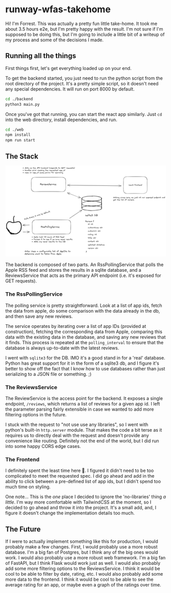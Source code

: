 # runway-wfas-takehome

Hi! I'm Forrest. This was actually a pretty fun little take-home. It took me about 3.5 hours e2e, but I'm pretty happy with the result. I'm not sure if I'm supposed to be doing this, but I'm going to include a little bit of a writeup of my process and some of the decisions I made.

## Running all the things

First things first, let's get everything loaded up on your end.

To get the backend started, you just need to run the python script from the root directory of the project. It's a pretty simple script, so it doesn't need any special dependencies. It will run on port 8000 by default.

```bash
cd ./backend
python3 main.py
```

Once you've got that running, you can start the react app similarly. Just `cd` into the web directory, install dependencies, and run.

```bash
cd ./web
npm install
npm run start
```

## The Stack

![alt text](./assets/system-diagram.png)

The backend is composed of two parts. An RssPollingService that polls the Apple RSS feed and stores the results in a sqlite database, and a ReviewsService that acts as the primary API endpoint (i.e. it's exposed for GET requests).

### The RssPollingService

The polling service is pretty straightforward. Look at a list of app ids, fetch the data from apple, do some comparison with the data already in the db, and then save any new reviews.

The service operates by iterating over a list of app IDs (provided at construction), fetching the corresponding data from Apple, comparing this data with the existing data in the database, and saving any new reviews that it finds. This process is repeated at the `polling_interval` to ensure that the database is always up-to-date with the latest reviews.

I went with `sqlite3` for the DB. IMO it's a good stand in for a 'real' database. Python has great support for it in the form of a sqlite3 db, and I figure it's better to show off the fact that I know how to use databases rather than just serializing to a JSON file or something. ;)

### The ReviewsService

The ReviewService is the access point for the backend. It exposes a single endpoint, `/reviews`, which returns a list of reviews for a given app id. I left the parameter parsing fairly extensible in case we wanted to add more filtering options in the future.

I stuck with the request to "not use use any libraries", so I went with python's built-in `http.server` module. That makes the code a bit terse as it requires us to directly deal with the request and doesn't provide any convenience like routing. Definitely not the end of the world, but I did run into some happy CORS edge cases.

### The Frontend

I definitely spent the least time here 😬. I figured it didn't need to be too complicated to meet the requested spec. I did go ahead and add in the ability to click between a pre-defined list of app ids, but I didn't spend too much time on styling.

One note... This is the _one_ place I decided to ignore the 'no-libraries' thing _a little_. I'm way more comfortable with TailwindCSS at the moment, so I decided to go ahead and throw it into the project. It's a small add, and, I figure it doesn't change the implementation details too much.

## The Future

If I were to actually implement something like this for production, I would probably make a few changes. First, I would probably use a more robust database. I'm a big fan of Postgres, but I think any of the big ones would work. I would also probably use a more robust web framework. I'm a big fan of FastAPI, but I think Flask would work just as well. I would also probably add some more filtering options to the ReviewsService. I think it would be cool to be able to filter by date, rating, etc. I would also probably add some more data to the frontend. I think it would be cool to be able to see the average rating for an app, or maybe even a graph of the ratings over time.
